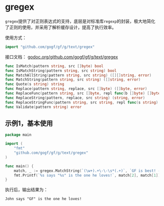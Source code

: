 # gregex

`gregex`提供了对正则表达式的支持，底层是对标准库`regexp`的封装，极大地简化了正则的使用，并采用了解析缓存设计，提高了执行效率。

使用方式：
```go
import "github.com/gogf/gf/g/text/gregex"
```

接口文档： [godoc.org/github.com/gogf/gf/g/text/gregex](https://godoc.org/github.com/gogf/gf/g/text/gregex)
```go
func IsMatch(pattern string, src []byte) bool
func IsMatchString(pattern string, src string) bool
func MatchAllString(pattern string, src string) ([][]string, error)
func MatchString(pattern string, src string) ([]string, error)
func Quote(s string) string
func Replace(pattern string, replace, src []byte) ([]byte, error)
func ReplaceFunc(pattern string, src []byte, repl func(b []byte) []byte) ([]byte, error)
func ReplaceString(pattern, replace, src string) (string, error)
func ReplaceStringFunc(pattern string, src string, repl func(s string) string) (string, error)
func Validate(pattern string) error
```

## 示例1，基本使用

```go
package main

import (
    "fmt"
    "github.com/gogf/gf/g/text/gregex"
)

func main() {
    match, _ := gregex.MatchString(`(\w+).+\-\-\s*(.+)`, `GF is best! -- John`)
    fmt.Printf(`%s says "%s" is the one he loves!`, match[2], match[1])
}
```
执行后，输出结果为：
```html
John says "GF" is the one he loves!
```